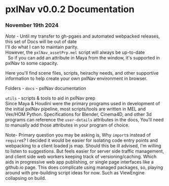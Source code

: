 # pxlNav v0.0.2 Documentation
### November 19th 2024

*Note* - Until my transfer to gh-pgaes and automated webpacked releases, this set of Docs will be out of date
<br/>I'll do what I can to maintain parity.
<br/>However, the `pxlNav_assetPrp.mel` script will always be up-to-date
<br/>&nbsp; So if you can add an attribute in Maya from the window, it's supported in pxlNav to some capacity.



Here you'll find scene files, scripts, heirachy needs, and other supportive information to help create your own pxlNav environment in browser.

Folders -
`docs` - pxlNav documentation


`utils` - scripts & tools to aid in pxlNav prep
<br/>Since Maya & Houdini were the primary programs used in development of the initial pxlNav pipeline, most scripts/tools are written in MEL and Vex/HOM Python. Specifications for Blender, Cinema4D, and other 3d programs can reference the `user-details` attributes in the docs,
You'll need to manually add those attributes in your program of choice.



Note-
Primary question you may be asking is,
  Why `import`s instead of `require`s?
I decided it would be easier for isolating
  code entry points and webpacking to a client loaded js map.
Should this be ill advised, I'm willing to listen to suggestions.
But feels easier for server side traffic management,
  and client side web workers keeping track of versioning/caching.
Which aids in progressive web app publishing,
  or single page interfaces like a github.io page.
This does complicate using managed packages,
  so, playing around with pre-building script ideas for now.
	  Such as ViewEngine collapsing on build.